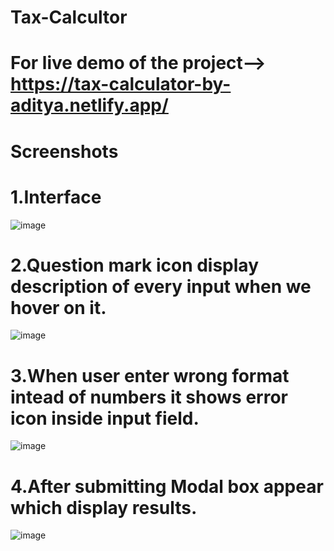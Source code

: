 # Tax-Calcultor

# For live demo of the project--> https://tax-calculator-by-aditya.netlify.app/

# Screenshots


# 1.Interface

![image](https://github.com/aadiishivhare/Tax-Calcultor/assets/82287750/08f1ca4d-80e1-408e-badc-b4d30353d719)

# 2.Question mark icon display description of every input when we hover on it.

![image](https://github.com/aadiishivhare/Tax-Calcultor/assets/82287750/042a7641-a971-4cc6-9feb-0b1a69d1fb7c)

# 3.When user enter wrong format intead of numbers it shows error icon inside input field. 

![image](https://github.com/aadiishivhare/Tax-Calcultor/assets/82287750/017e4629-aa0c-4b53-9142-5581507c4a67)

# 4.After submitting Modal box appear which display results.

![image](https://github.com/aadiishivhare/Tax-Calcultor/assets/82287750/6c39fb78-d803-4513-8362-6173c912d352)
